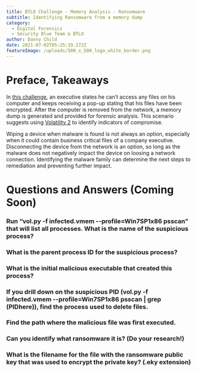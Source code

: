 ```yaml
---
title: BTLO Challenge - Memory Analysis - Ransomware
subtitle: Identifying Ransomware from a memory dump
category:
  - Digital Forensics
  - Security Blue Team & BTLO
author: Danny Child
date: 2021-07-02T05:25:19.272Z
featureImage: /uploads/500_x_500_logo_white_border.png
---
```

# **Preface, Takeaways**

In [this challenge](https://blueteamlabs.online/home/challenge/1), an executive states he can’t access any files on his computer and keeps receiving a pop-up stating that his files have been encrypted. After the computer is removed from the network, a memory dump is generated and provided for forensic analysis. This scenario suggests using [Volatility 2](https://github.com/volatilityfoundation/volatility) to identify indicators of compromise.

Wiping a device when malware is found is not always an option, especially when it could contain business critical files of a company executive. Disconnecting the device from the network is an option, so long as the malware does not negatively impact the device on loosing a network connection. Identifying the malware family can determine the next steps to remediation and preventing further impact.

# **Questions and Answers (Coming Soon)**

### **Run “vol.py -f infected.vmem --profile=Win7SP1x86 psscan” that will list all processes. What is the name of the suspicious process?**

### **What is the parent process ID for the suspicious process?**

### **What is the initial malicious executable that created this process?**

### **If you drill down on the suspicious PID (vol.py -f infected.vmem --profile=Win7SP1x86 psscan | grep (PIDhere)), find the process used to delete files.**

### **Find the path where the malicious file was first executed.**

### **Can you identify what ransomware it is? (Do your research!)**

### **What is the filename for the file with the ransomware public key that was used to encrypt the private key? (.eky extension)**